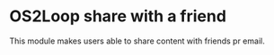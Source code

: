 # OS2Loop share with a friend

This module makes users able to share content with friends pr email.
